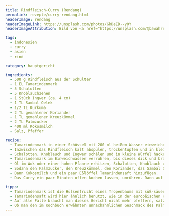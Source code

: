 ```yaml
---
title: Rindfleisch-Curry (Rendang)
permalink: rezepte/curry-rendang.html
headerImage: rendang
headerImageLink: https://unsplash.com/photos/GkDeED--y0Y
headerImageAttribution: Bild von <a href="https://unsplash.com/@bawahreserve?utm_source=unsplash&utm_medium=referral&utm_content=creditCopyText">Bawah Reserve</a> auf <a href="https://unsplash.com/s/photos/rendang?utm_source=unsplash&utm_medium=referral&utm_content=creditCopyText">Unsplash</a>

tags:
  - indonesien
  - curry
  - asien
  - rind

category: hauptgericht

ingredients:
  - 500 g Rindfleisch aus der Schulter
  - 1 EL Tamarindenmark
  - 5 Schalotten
  - 5 Knoblauchzehen
  - 1 Stück Ingwer (ca. 4 cm)
  - 1 TL Sambal Oelek
  - 1/2 TL Kurkuma
  - 2 TL gemahlener Koriander
  - 1 TL gemahlener Kreuzkümmel
  - 2 TL Palmzucker
  - 400 ml Kokosmilch
  - Salz, Pfeffer

recipe:
  - Tamarindenmark in einer Schüssel mit 200 ml heißem Wasser einweichen.
  - Inzwischen das Rindfleisch kalt abspülen, trockentupfen und in kleine Würfel schneiden.
  - Schalotten, Knoblauch und Ingwer schälen und in kleine Würfel hacken.
  - Tamarindenmark im Einweichwasser verrühren, bis dieses dick und braun wird, und durch ein Sieb streichen. den Saft auffangen.
  - Öl im Wok oder einer hohen Pfanne erhitzen, Schalotten, Knoblauch und Ingwer anbräunen. Das Fleisch darin portionsweise bei großer Hitze anbraten.
  - Sodann den Palmzucker, den Kreuzkümmel, den Koriander, das Sambal Oelek und das Kurkuma einrühren und ganz kurz mitbraten.
  - Dann Kokosmilch und ein paar Eßlöffel Tamarindensaft hinzufügen.
  - Das Curry ein paar Minuten offen kochen lassen, umrühren. Dann auf mittlere Hitze herunterschalten und zugedeckt 1 bis 1 1/2 Stunden schmoren lassen. Mit Salz abschmecken.

tipps:
  - Tamarindenmark ist die Hülsenfrucht eines Tropenbaums mit süß-säuerlichem, braunem Fruchtmus, das in der indonesischen Küche statt Zitrone oder Essig benutzt wird. Getrocknet ist es in Blockform erhältlich und lange im Kühlschrank haltbar. Es muss in heissem Wasser etwa 10 Minuten eigenweicht und verrührt werden.
  - Tamarindensaft wird hier ähnlich benutzt, wie in der europäischen Küche Essig. Die Verwendung ist hingegen gewöhnungsbedürftig. In Persien isst man das Tamarindenmark sogar als Snack zwischendurch.
  - Auf alle Fälle braucht man dieses Gericht nicht mehr pfeffern, salzen sollte man aber ordentlich. Auf die Kokosmilch sollte nicht verzichtet werden, man schmeckt sie im Hintergrund recht gut. Sie gibt dem Gericht einen leicht nussigen Geschmack.
  - Ob man den im Kochbuch erwähnten unnachahmlichen Geschmack des Palmzuckers vermissen würde, weiß ich nicht. Jedenfalls ist er anders als normaler Zucker, eher eine dicke Paste und deshalb eher durch Ahornsirup, als durch normalen (oder auch braunen) Zucker ersetzbar.
---
```

